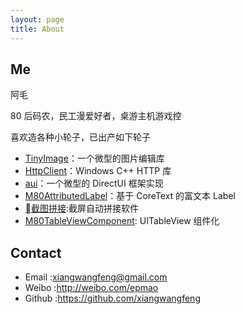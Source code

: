 ```yaml
---
layout: page
title: About
---
```


## Me


阿毛

80 后码农，民工漫爱好者，桌游主机游戏控

喜欢造各种小轮子，已出产如下轮子

* [TinyImage][1]：一个微型的图片编辑库
* [HttpClient][2]：Windows C++ HTTP 库 
* [aui][3]：一个微型的 DirectUI 框架实现
* [M80AttributedLabel][4]：基于 CoreText 的富文本 Label
* [截图拼接][5]:截屏自动拼接软件
* [M80TableViewComponent][6]: UITableView 组件化


## Contact

* Email 	:xiangwangfeng@gmail.com
* Weibo 	:http://weibo.com/epmao	
* Github	:https://github.com/xiangwangfeng

[1]:https://github.com/xiangwangfeng/tinyimage
[2]:https://github.com/xiangwangfeng/httpclient
[3]:https://github.com/xiangwangfeng/aui
[4]:https://github.com/xiangwangfeng/M80AttributedLabel
[5]:https://github.com/xiangwangfeng/M80ImageMerger
[6]:https://github.com/xiangwangfeng/M80TableViewComponent
